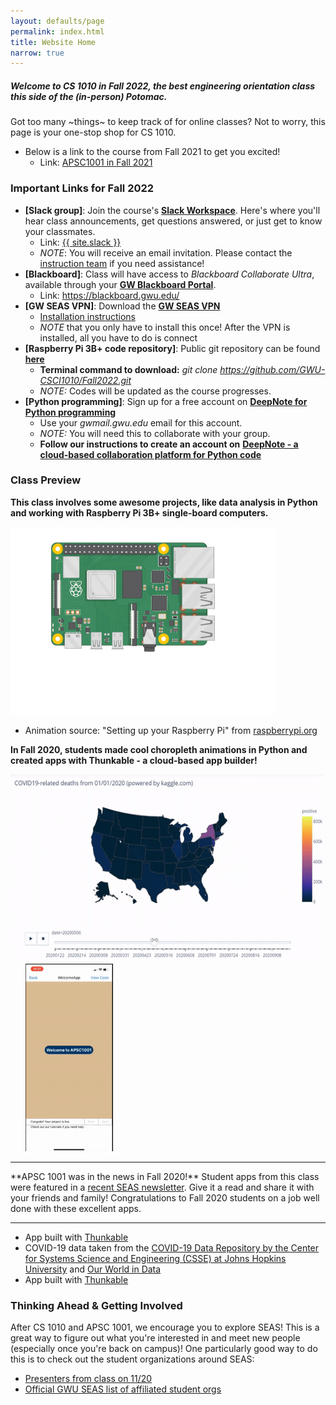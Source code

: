 ```yaml
---
layout: defaults/page
permalink: index.html
title: Website Home
narrow: true
---
```


##### Welcome to CS 1010 in Fall 2022, the best engineering orientation class this side of the (in-person) Potomac.

Got too many ~things~ to keep track of for online classes? Not to worry, this page is your one-stop shop for CS 1010.
- Below is a link to the course from Fall 2021 to get you excited!
    - Link: <a href="https://gwu-apsc1001.github.io/" target="_blank"> APSC1001 in Fall 2021 </a>
    

### Important Links for Fall 2022
- **[Slack group]**: Join the course's **[Slack Workspace](https://apsc1001seasgwu.slack.com/)**. Here's where you'll hear class announcements, get questions answered, or just get to know your classmates.
    - Link: <a href="{{ site.slack }}" target="_blank"> {{ site.slack }} </a>
    - *NOTE*: You will receive an email invitation. Please contact the [instruction team](contact.html) if you need assistance!
- **[Blackboard]**: Class will have access to *Blackboard Collaborate Ultra*, available through your **[GW Blackboard Portal](https://blackboard.gwu.edu/)**.
    - Link: <a href="https://blackboard.gwu.edu/" target="_blank"> https://blackboard.gwu.edu/ </a>
- **[GW SEAS VPN]**: Download the **[GW SEAS VPN](https://www.gwu.edu/~virtual/downloads/anyconnect.cfm)**
    - <a href="{{ site.baseurl }}/files/gwu_vpn.pdf" target="_blank"> Installation instructions </a>
    - *NOTE* that you only have to install this once! After the VPN is installed, all you have to do is connect
- **[Raspberry Pi 3B+ code repository]**: Public git repository can be found **<a href="{{ site.github }}" target="_blank"> here </a>** 
    - **Terminal command to download:** *git clone https://github.com/GWU-CSCI1010/Fall2022.git*
    - *NOTE:* Codes will be updated as the course progresses.
- **[Python programming]**: Sign up for a free account on **[DeepNote for Python programming](https://deepnote.com/)** 
    - Use your *gwmail.gwu.edu* email for this account. 
    - *NOTE:* You will need this to collaborate with your group.
    - **Follow our instructions to create an account on** <a href="{{ site.baseurl }}/files/DeepNote_Onboarding_GWUFall2022.pdf" target="_blank">**DeepNote - a cloud-based collaboration platform for Python code**</a>


### Class Preview

**This class involves some awesome projects, like data analysis in Python and working with Raspberry Pi 3B+ single-board computers.** 

<img src="images/pi-plug-in.gif" height="300"/>

<div class="card mb-3 bg-light">
    <ul> 
    <li> Animation source: "Setting up your Raspberry Pi" from <a href="https://projects.raspberrypi.org/en/projects/raspberry-pi-setting-up/0">raspberrypi.org</a></li>
    </ul>
</div>

**In Fall 2020, students made cool choropleth animations in Python and created apps with Thunkable - a cloud-based app builder!**

<img src="images/CovidUSAnimation.gif" height="300"/>&nbsp;&nbsp;&nbsp;&nbsp;&nbsp;
<img src="images/ThunkableAnimation.gif" height="300"/>

<hr>
**APSC 1001 was in the news in Fall 2020!** 
Student apps from this class were featured in a <a href="https://www.seas.gwu.edu/seas-students-create-apps-promote-social-awareness-during-covid-19" target="_blank">recent SEAS newsletter</a>. Give it a read and share it with your friends and family! Congratulations to Fall 2020 students on a job well done with these excellent apps.
<hr>

<div class="card mb-3 bg-light">
    <ul> 
    <li> App built with <a href="https://thunkable.com/" target="_blank">Thunkable</a></li>
    <li> COVID-19 data taken from the <a href="https://github.com/CSSEGISandData/COVID-19" target="_blank">COVID-19 Data Repository by the Center for Systems Science and Engineering (CSSE) at Johns Hopkins University</a> and <a href="https://ourworldindata.org/coronavirus" target="_blank">Our World in Data</a></li>
    <li> App built with <a href="https://thunkable.com/" target="_blank">Thunkable</a></li>
    </ul>
</div>




### Thinking Ahead & Getting Involved
After CS 1010 and APSC 1001, we encourage you to explore SEAS! 
This is a great way to figure out what you're interested in and meet new people (especially once you're back on campus)! One particularly good way to do this is to check out the student organizations around SEAS:

- [Presenters from class on 11/20](/files/student_orgs.pdf)
- <a href="https://www.seas.gwu.edu/student-organizations" target="_blank">Official GWU SEAS list of affiliated student orgs</a>



